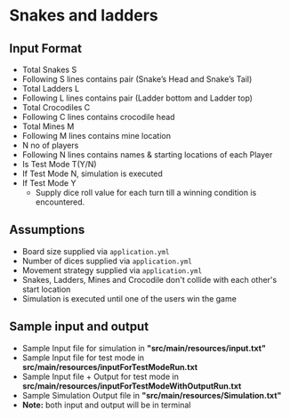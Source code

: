 # Snakes and ladders

## Input Format
* Total Snakes S
* Following S lines contains pair (Snake’s Head and Snake’s Tail)
* Total Ladders L
* Following L lines contains pair (Ladder bottom and Ladder top)
* Total Crocodiles C
* Following C lines contains crocodile head
* Total Mines M
* Following M lines contains mine location
* N no of players
* Following N lines contains names & starting locations of each Player
* Is Test Mode T(Y/N)
* If Test Mode N, simulation is executed
* If Test Mode Y
  * Supply dice roll value for each turn till a winning condition is encountered.

## Assumptions
* Board size supplied via `application.yml`
* Number of dices supplied via `application.yml`
* Movement strategy supplied via `application.yml`
* Snakes, Ladders, Mines and Crocodile don't collide with each other's start location
* Simulation is executed until one of the users win the game

## Sample input and output
* Sample Input file for simulation in **"src/main/resources/input.txt"**
* Sample Input file for test mode in **src/main/resources/inputForTestModeRun.txt**
* Sample Input file + Output for test mode in **src/main/resources/inputForTestModeWithOutputRun.txt**
* Sample Simulation Output file in **"src/main/resources/Simulation.txt"**
* **Note:** both input and output will be in terminal

